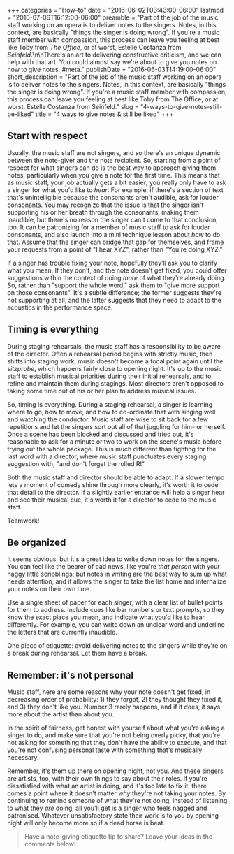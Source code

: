 +++
categories = "How-to"
date = "2016-06-02T03:43:00-06:00"
lastmod = "2016-07-06T16:12:00-06:00"
preamble = "Part of the job of the music staff working on an opera is to deliver notes to the singers. Notes, in this context, are basically \"things the singer is doing wrong\". If you're a music staff member with compassion, this process can leave you feeling at best like Toby from *The Office*, or at worst, Estelle Costanza from *Seinfeld*.\n\nThere's an art to delivering constructive criticism, and we can help with that art. You could almost say we're about to give you notes on how to give notes. #meta."
publishDate = "2016-06-03T14:19:00-06:00"
short_description = "Part of the job of the music staff working on an opera is to deliver notes to the singers. Notes, in this context, are basically &quot;things the singer is doing wrong&quot;. If you&#039;re a music staff member with compassion, this process can leave you feeling at best like Toby from The Office, or at worst, Estelle Costanza from Seinfeld."
slug = "4-ways-to-give-notes-still-be-liked"
title = "4 ways to give notes &amp; still be liked"
+++

## Start with respect

Usually, the music staff are not singers, and so there's an unique dynamic between the note-giver and the note recipient. So, starting from a point of respect for what singers can do is the best way to approach giving them notes, particularly when you give a note for the first time. This means that as music staff, your job actually gets a bit easier; you really only have to ask a singer for what you'd like to *hear*. For example, if there's a section of text that's unintelligible because the consonants aren't audible, ask for louder consonants. You may recognize that the issue is that the singer isn't supporting his or her breath through the consonants, making them inaudible, but there's no reason the singer can't come to that conclusion, too. It can be patronizing for a member of music staff to ask for louder consonants, and also launch into a mini technique lesson about *how* to do that. Assume that the singer can bridge that gap for themselves, and frame your requests from a point of "I hear XYZ", rather than "You're doing XYZ."

If a singer has trouble fixing your note, hopefully they'll ask you to clarify what you mean. If they don't, and the note doesn't get fixed, you could offer suggestions within the context of doing *more* of what they're already doing. So, rather than "support the whole word," ask them to "give more support on those consonants". It's a subtle difference; the former suggests they're not supporting at all, and the latter suggests that they need to adapt to the acoustics in the performance space.

## Timing is everything

During staging rehearsals, the music staff has a responsibility to be aware of the director. Often a rehearsal period begins with strictly music, then shifts into staging work; music doesn't become a focal point again until the *sitzprobe*, which happens fairly close to opening night. It's up to the music staff to establish musical priorities during their initial rehearsals, and to refine and maintain them during stagings. Most directors aren't opposed to taking some time out of his or her plan to address musical issues.

So, timing is everything. During a staging rehearsal, a singer is learning where to go, how to move, and how to co-ordinate that with singing well and watching the conductor. Music staff are wise to sit back for a few repetitions and let the singers sort out all of that juggling for him- or herself. Once a scene has been blocked and discussed and tried out, it's reasonable to ask for a minute or two to work on the scene's music before trying out the whole package. This is much different than fighting for the last word with a director, where music staff punctuates every staging suggestion with, "and don't forget the rolled R!" 

Both the music staff and director should be able to adapt. If a slower tempo lets a moment of comedy shine through more clearly, it's worth it to cede that detail to the director. If a slightly earlier entrance will help a singer hear and see their musical cue, it's worth it for a director to cede to the music staff. 

Teamwork!

## Be organized

It seems obvious, but it's a great idea to write down notes for the singers. You can feel like the bearer of bad news, like you're *that person* with your naggy little scribblings; but notes in writing are the best way to sum up what needs attention, and it allows the singer to take the list home and internalize your notes on their own time.

Use a single sheet of paper for each singer, with a clear list of bullet points for them to address. Include cues like bar numbers or text prompts, so they know the exact place you mean, and indicate what you'd like to hear differently. For example, you can write down an unclear word and underline the letters that are currently inaudible.

One piece of etiquette: avoid delivering notes to the singers while they're on a break during rehearsal. Let them have a break.

## Remember: it's not personal

Music staff, here are some reasons why your note doesn't get fixed, in decreasing order of probability: 1) they forgot, 2) they thought they fixed it, and 3) they don't like you. Number 3 rarely happens, and if it does, it says more about the artist than about you.

In the spirit of fairness, get honest with yourself about what you're asking a singer to do, and make sure that you're not being overly picky, that you're not asking for something that they don't have the ability to execute, and that you're not confusing personal taste with something that's musically necessary.

Remember, it's them up there on opening night, not you. And these singers are artists, too, with their own things to say about their roles. If you're dissatisfied with what an artist is doing, and it's too late to fix it, there comes a point where it doesn't matter *why* they're not taking your notes. By continuing to remind someone of what they're not doing, instead of listening to what they *are* doing, all you'll get is a singer who feels nagged and patronised. Whatever unsatisfactory state their work is to you by opening night will only become more so if a dead horse is beat.

>Have a note-giving etiquette tip to share? Leave your ideas in the comments below!
